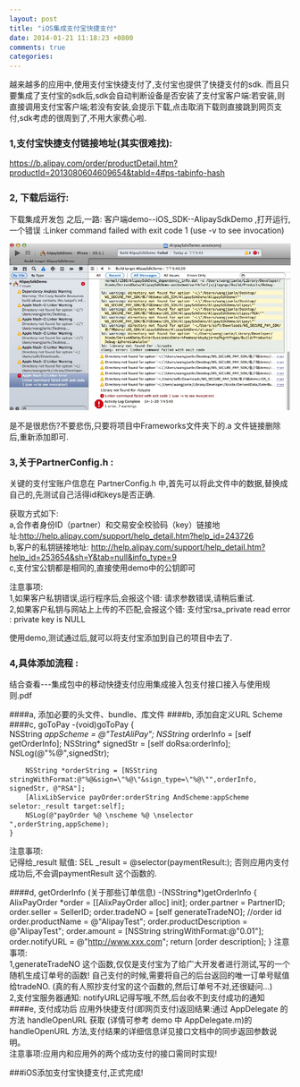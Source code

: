 ```yaml
---
layout: post
title: "iOS集成支付宝快捷支付"
date: 2014-01-21 11:18:23 +0800
comments: true
categories: 
---
```

<!--more -->
越来越多的应用中,使用支付宝快捷支付了,支付宝也提供了快捷支付的sdk.
而且只要集成了支付宝的sdk后,sdk会自动判断设备是否安装了支付宝客户端:若安装,则直接调用支付宝客户端;若没有安装,会提示下载,点击取消下载则直接跳到网页支付,sdk考虑的很周到了,不用大家费心啦.

### 1,支付宝快捷支付链接地址(其实很难找):
https://b.alipay.com/order/productDetail.htm?productId=2013080604609654&tabId=4#ps-tabinfo-hash
### 2, 下载后运行:

下载集成开发包 之后,一路: 客户端demo--iOS_SDK--AlipaySdkDemo ,打开运行, 一个错误 :Linker command failed with exit code 1 (use -v to see invocation)

 <img src="/images/2014-01-21/2014-01-21-buildError.png" alt="me">
 
是不是很悲伤?不要悲伤,只要将项目中Frameworks文件夹下的.a 文件链接删除后,重新添加即可.

### 3,关于PartnerConfig.h :

关键的支付宝账户信息在 PartnerConfig.h 中,首先可以将此文件中的数据,替换成自己的,先测试自己活得id和keys是否正确.

获取方式如下:    
a,合作者身份ID（partner）和交易安全校验码（key）链接地址:http://help.alipay.com/support/help_detail.htm?help_id=243726    
b,客户的私钥链接地址:  http://help.alipay.com/support/help_detail.htm?help_id=253654&sh=Y&tab=null&info_type=9    
c,支付宝公钥都是相同的,直接使用demo中的公钥即可

注意事项:    
1,如果客户私钥错误,运行程序后,会报这个错: 请求参数错误,请稍后重试.     
2,如果客户私钥与网站上上传的不匹配,会报这个错: 支付宝rsa_private read error : private key is NULL

使用demo,测试通过后,就可以将支付宝添加到自己的项目中去了.

### 4,具体添加流程 :
结合查看---集成包中的移动快捷支付应用集成接入包支付接口接入与使用规则.pdf

####a,  添加必要的头文件、bundle、库文件 
####b,  添加自定义URL Scheme  
####c,  goToPay 
	-(void)goToPay
	{	
		NSString *appScheme = @"TestAliPay";
		NSString* orderInfo = [self getOrderInfo];
		NSString* signedStr = [self doRsa:orderInfo];
		NSLog(@"%@",signedStr);
		
		NSString *orderString = [NSString stringWithFormat:@"%@&sign=\"%@\"&sign_type=\"%@\"",orderInfo, signedStr, @"RSA"];
		[AlixLibService payOrder:orderString AndScheme:appScheme seletor:_result target:self];
		NSLog(@"payOrder %@ \nscheme %@ \nselector ",orderString,appScheme);		 
	}

注意事项:    
记得给_result 赋值: SEL  _result = @selector(paymentResult:);   否则应用内支付成功后,不会调paymentResult 这个函数的.

####d,  getOrderInfo (关于那些订单信息) 
		-(NSString*)getOrderInfo
		{
			AlixPayOrder *order = [[AlixPayOrder alloc] init];
			order.partner = PartnerID;
			order.seller = SellerID;
			order.tradeNO = [self generateTradeNO]; //order id
			order.productName = @"AlipayTest"; 
			order.productDescription = @"AlipayTest";
			order.amount = [NSString stringWithFormat:@"0.01"];
			order.notifyURL =  @"http://www.xxx.com";
			return [order description];
		}
注意事项:   
1,generateTradeNO 这个函数,仅仅是支付宝为了给广大开发者进行测试,写的一个随机生成订单号的函数! 自己支付的时候,需要将自己的后台返回的唯一订单号赋值给tradeNO. (真的有人照抄支付宝的这个函数的,然后订单号不对,还很疑问...)    
2,支付宝服务器通知:  notifyURL记得写哦,不然,后台收不到支付成功的通知
####e,  支付成功后 
应用外快捷支付(即网页支付)返回结果:通过 AppDelegate 的方法 handleOpenURL 获取 (详情可参考 demo 中 AppDelegate.m)的 handleOpenURL 方法,支付结果的详细信息详见接口文档中的同步返回参数说明。    
注意事项:应用内和应用外的两个成功支付的接口需同时实现!

###iOS添加支付宝快捷支付,正式完成!